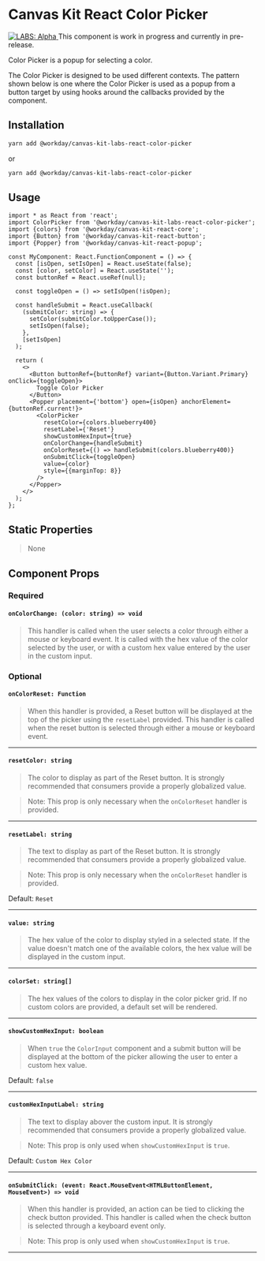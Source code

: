 # Canvas Kit React Color Picker

<a href="https://github.com/Workday/canvas-kit/tree/master/modules/_labs/README.md">
  <img src="https://img.shields.io/badge/LABS-alpha-orange" alt="LABS: Alpha" />
</a>  This component is work in progress and currently in pre-release.

Color Picker is a popup for selecting a color.

The Color Picker is designed to be used different contexts. The pattern shown below is one where the
Color Picker is used as a popup from a button target by using hooks around the callbacks provided by
the component.

## Installation

```sh
yarn add @workday/canvas-kit-labs-react-color-picker
```

or

```sh
yarn add @workday/canvas-kit-labs-react-color-picker
```

## Usage

```tsx
import * as React from 'react';
import ColorPicker from '@workday/canvas-kit-labs-react-color-picker';
import {colors} from '@workday/canvas-kit-react-core';
import {Button} from '@workday/canvas-kit-react-button';
import {Popper} from '@workday/canvas-kit-react-popup';

const MyComponent: React.FunctionComponent = () => {
  const [isOpen, setIsOpen] = React.useState(false);
  const [color, setColor] = React.useState('');
  const buttonRef = React.useRef(null);

  const toggleOpen = () => setIsOpen(!isOpen);

  const handleSubmit = React.useCallback(
    (submitColor: string) => {
      setColor(submitColor.toUpperCase());
      setIsOpen(false);
    },
    [setIsOpen]
  );

  return (
    <>
      <Button buttonRef={buttonRef} variant={Button.Variant.Primary} onClick={toggleOpen}>
        Toggle Color Picker
      </Button>
      <Popper placement={'bottom'} open={isOpen} anchorElement={buttonRef.current!}>
        <ColorPicker
          resetColor={colors.blueberry400}
          resetLabel={'Reset'}
          showCustomHexInput={true}
          onColorChange={handleSubmit}
          onColorReset={() => handleSubmit(colors.blueberry400)}
          onSubmitClick={toggleOpen}
          value={color}
          style={{marginTop: 8}}
        />
      </Popper>
    </>
  );
};
```

## Static Properties

> None

## Component Props

### Required

#### `onColorChange: (color: string) => void`

> This handler is called when the user selects a color through either a mouse or keyboard event. It
> is called with the hex value of the color selected by the user, or with a custom hex value entered
> by the user in the custom input.

### Optional

#### `onColorReset: Function`

> When this handler is provided, a Reset button will be displayed at the top of the picker using the
> `resetLabel` provided. This handler is called when the reset button is selected through either a
> mouse or keyboard event.

---

#### `resetColor: string`

> The color to display as part of the Reset button. It is strongly recommended that consumers
> provide a properly globalized value.

> Note: This prop is only necessary when the `onColorReset` handler is provided.

---

#### `resetLabel: string`

> The text to display as part of the Reset button. It is strongly recommended that consumers provide
> a properly globalized value.

> Note: This prop is only necessary when the `onColorReset` handler is provided.

Default: `Reset`

---

#### `value: string`

> The hex value of the color to display styled in a selected state. If the value doesn't match one
> of the available colors, the hex value will be displayed in the custom input.

---

#### `colorSet: string[]`

> The hex values of the colors to display in the color picker grid. If no custom colors are
> provided, a default set will be rendered.

---

#### `showCustomHexInput: boolean`

> When `true` the `ColorInput` component and a submit button will be displayed at the bottom of the
> picker allowing the user to enter a custom hex value.

Default: `false`

---

#### `customHexInputLabel: string`

> The text to display abover the custom input. It is strongly recommended that consumers provide a
> properly globalized value.

> Note: This prop is only used when `showCustomHexInput` is `true`.

Default: `Custom Hex Color`

---

#### `onSubmitClick: (event: React.MouseEvent<HTMLButtonElement, MouseEvent>) => void`

> When this handler is provided, an action can be tied to clicking the check button provided. This
> handler is called when the check button is selected through a keyboard event only.

> Note: This prop is only used when `showCustomHexInput` is `true`.

---
